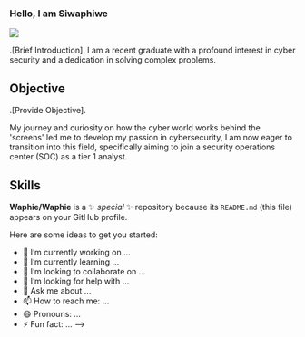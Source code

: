 ### Hello, I am Siwaphiwe

<a href="https://www.linkedin.com/in/siwaphiwehlazo/"><img src="https://img.shields.io/badge/-LinkenIn-0072b1?&style=for-the-badge&logo=linkedin&logoColor=white" /></a>

.[Brief Introduction].
I am a recent graduate with a profound interest in cyber security and a dedication in solving complex problems.

## Objective
.[Provide Objective].

My journey and curiosity on how the cyber world works behind the 'screens' led me to develop my passion in cybersecurity, I am now eager to transition into this field, specifically aiming to join a security operations center (SOC) as a tier 1 analyst.

## Skills
**Waphie/Waphie** is a ✨ _special_ ✨ repository because its `README.md` (this file) appears on your GitHub profile.

Here are some ideas to get you started:

- 🔭 I’m currently working on ...
- 🌱 I’m currently learning ...
- 👯 I’m looking to collaborate on ...
- 🤔 I’m looking for help with ...
- 💬 Ask me about ...
- 📫 How to reach me: ...
- 😄 Pronouns: ...
- ⚡ Fun fact: ...
-->
